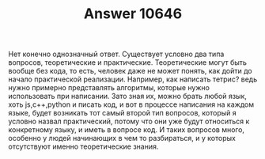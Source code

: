 ﻿---
title: "Answer 10646"
se.owner.user_id: 398200
se.owner.display_name: "Андрей Солуянов"
se.owner.link: "https://ru.meta.stackoverflow.com/users/398200/%d0%90%d0%bd%d0%b4%d1%80%d0%b5%d0%b9-%d0%a1%d0%be%d0%bb%d1%83%d1%8f%d0%bd%d0%be%d0%b2"
se.answer_id: 10646
se.question_id: 3851
se.post_type: answer
se.is_accepted: False
---
<p>Нет конечно однозначный ответ. Существует условно два типа вопросов, теоретические и практические. Теоретические могут быть вообще без кода, то есть, человек даже не может понять, как дойти до начало практической реализации. Например, как написать тетрис? ведь нужно примерно представлять алгоритмы, которые нужно использовать при написании. Зато зная их, можно брать любой язык, хоть js,c++,python и писать код, и вот в процессе написания на каждом языке, будет возникать тот самый второй тип вопросов, который я условно назвал практический, потому что они уже будут относиться к конкретному языку, и иметь в вопросе код. И таких вопросов много, особенно у людей начинающих в чем то разбираться, и у которых отсутствуют именно теоретические знания.</p>
